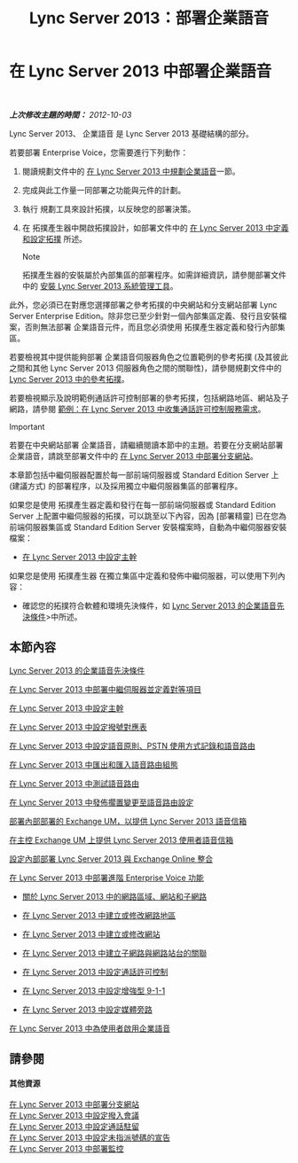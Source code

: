 ﻿---
title: Lync Server 2013：部署企業語音
TOCTitle: 部署企業語音
ms:assetid: b5b593a6-ac30-461c-8c8c-0041e2c9ab04
ms:mtpsurl: https://technet.microsoft.com/zh-tw/library/Gg412876(v=OCS.15)
ms:contentKeyID: 49292069
ms.date: 08/24/2015
mtps_version: v=OCS.15
ms.translationtype: HT
---

# 在 Lync Server 2013 中部署企業語音

 

_**上次修改主題的時間：** 2012-10-03_

Lync Server 2013、 企業語音 是 Lync Server 2013 基礎結構的部分。

若要部署 Enterprise Voice，您需要進行下列動作：

1.  閱讀規劃文件中的 [在 Lync Server 2013 中規劃企業語音](lync-server-2013-planning-for-enterprise-voice.md)一節。

2.  完成與此工作量一同部署之功能與元件的計劃。

3.  執行 規劃工具來設計拓撲，以反映您的部署決策。

4.  在 拓撲產生器中開啟拓撲設計，如部署文件中的 [在 Lync Server 2013 中定義和設定拓撲](lync-server-2013-defining-and-configuring-the-topology.md) 所述。
    
    > [!NOTE]  
    > 拓撲產生器的安裝屬於內部集區的部署程序。如需詳細資訊，請參閱部署文件中的 <a href="lync-server-2013-install-lync-server-administrative-tools.md">安裝 Lync Server 2013 系統管理工具</a>。
    


此外，您必須已在對應您選擇部署之參考拓撲的中央網站和分支網站部署 Lync Server Enterprise Edition。除非您已至少針對一個內部集區定義、發行且安裝檔案，否則無法部署 企業語音元件，而且您必須使用 拓撲產生器定義和發行內部集區。

若要檢視其中提供能夠部署 企業語音伺服器角色之位置範例的參考拓撲 (及其彼此之間和其他 Lync Server 2013 伺服器角色之間的關聯性)，請參閱規劃文件中的 [Lync Server 2013 中的參考拓撲](lync-server-2013-reference-topologies.md)。

若要檢視顯示及說明範例通話許可控制部署的參考拓撲，包括網路地區、網站及子網路，請參閱 [範例：在 Lync Server 2013 中收集通話許可控制服務需求](lync-server-2013-example-of-gathering-your-requirements-for-call-admission-control.md)。

> [!IMPORTANT]  
> 若要在中央網站部署 企業語音，請繼續閱讀本節中的主題。若要在分支網站部署 企業語音，請跳至部署文件中的 <a href="lync-server-2013-deploying-branch-sites.md">在 Lync Server 2013 中部署分支網站</a>。



本章節包括中繼伺服器配置於每一部前端伺服器或 Standard Edition Server 上 (建議方式) 的部署程序，以及採用獨立中繼伺服器集區的部署程序。

如果您是使用 拓撲產生器定義和發行在每一部前端伺服器或 Standard Edition Server 上配置中繼伺服器的拓撲，可以跳至以下內容，因為 \[部署精靈\] 已在您為前端伺服器集區或 Standard Edition Server 安裝檔案時，自動為中繼伺服器安裝檔案：

  - [在 Lync Server 2013 中設定主幹](lync-server-2013-configuring-trunks.md)

如果您是使用 拓撲產生器 在獨立集區中定義和發佈中繼伺服器，可以使用下列內容：

  - 確認您的拓撲符合軟體和環境先決條件，如 [Lync Server 2013 的企業語音先決條件](lync-server-2013-enterprise-voice-prerequisites.md)\>中所述。

## 本節內容

   [Lync Server 2013 的企業語音先決條件](lync-server-2013-enterprise-voice-prerequisites.md)

   [在 Lync Server 2013 中部署中繼伺服器並定義對等項目](lync-server-2013-deploying-mediation-servers-and-defining-peers.md)

   [在 Lync Server 2013 中設定主幹](lync-server-2013-configuring-trunks.md)

   [在 Lync Server 2013 中設定撥號對應表](lync-server-2013-configuring-dial-plans.md)

   [在 Lync Server 2013 中設定語音原則、PSTN 使用方式記錄和語音路由](lync-server-2013-configuring-voice-policies-pstn-usage-records-and-voice-routes.md)

   [在 Lync Server 2013 中匯出和匯入語音路由組態](lync-server-2013-exporting-and-importing-voice-routing-configuration.md)

   [在 Lync Server 2013 中測試語音路由](lync-server-2013-test-voice-routing.md)

   [在 Lync Server 2013 中發佈擱置變更至語音路由設定](lync-server-2013-publish-pending-changes-to-the-voice-routing-configuration.md)

   [部署內部部署的 Exchange UM，以提供 Lync Server 2013 語音信箱](lync-server-2013-deploying-on-premises-exchange-um-to-provide-lync-server-2013-voice-mail.md)

   [在主控 Exchange UM 上提供 Lync Server 2013 使用者語音信箱](lync-server-2013-providing-lync-server-users-voice-mail-on-hosted-exchange-um.md)

   [設定內部部署 Lync Server 2013 與 Exchange Online 整合](lync-server-2013-configuring-on-premises-lync-server-integration-with-exchange-online.md)

   [在 Lync Server 2013 中部署進階 Enterprise Voice 功能](lync-server-2013-deploying-advanced-enterprise-voice-features.md)
   
    
  - [關於 Lync Server 2013 中的網路區域、網站和子網路](lync-server-2013-about-network-regions-sites-and-subnets.md)
    
  - [在 Lync Server 2013 中建立或修改網路地區](lync-server-2013-create-or-modify-a-network-region.md)
    
  - [在 Lync Server 2013 中建立或修改網站](lync-server-2013-create-or-modify-a-network-site.md)
    
  - [在 Lync Server 2013 中建立子網路與網路站台的關聯](lync-server-2013-associate-a-subnet-with-a-network-site.md)
    
  - [在 Lync Server 2013 中設定通話許可控制](lync-server-2013-configure-call-admission-control.md)
    
  - [在 Lync Server 2013 中設定增強型 9-1-1](lync-server-2013-configure-enhanced-9-1-1.md)
    
  - [在 Lync Server 2013 中設定媒體旁路](lync-server-2013-configure-media-bypass.md)

   [在 Lync Server 2013 中為使用者啟用企業語音](lync-server-2013-enable-users-for-enterprise-voice.md)

## 請參閱

#### 其他資源

[在 Lync Server 2013 中部署分支網站](lync-server-2013-deploying-branch-sites.md)  
[在 Lync Server 2013 中設定撥入會議](lync-server-2013-configuring-dial-in-conferencing.md)  
[在 Lync Server 2013 中設定通話駐留](lync-server-2013-configuring-call-park.md)  
[在 Lync Server 2013 中設定未指派號碼的宣告](lync-server-2013-configuring-announcements-for-unassigned-numbers.md)  
[在 Lync Server 2013 中部署監控](lync-server-2013-deploying-monitoring.md)

